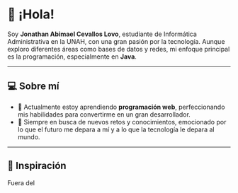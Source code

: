 # 👋 ¡Hola!

Soy **Jonathan Abimael Cevallos Lovo**, estudiante de Informática Administrativa en la UNAH, 
con una gran pasión por la tecnología. Aunque exploro diferentes áreas como bases de datos y redes, 
mi enfoque principal es la programación, especialmente en **Java**.

---

## 💻 Sobre mí

- 🌱 Actualmente estoy aprendiendo **programación web**, perfeccionando mis habilidades para convertirme en un gran desarrollador.
- 🚀 Siempre en busca de nuevos retos y conocimientos, emocionado por lo que el futuro me depara a mí y a lo que la tecnología le depara al mundo.

---

## 🐊 Inspiración

Fuera del
